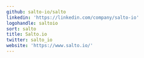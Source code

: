 ```yaml
---
github: salto-io/salto
linkedin: 'https://linkedin.com/company/salto-io'
logohandle: saltoio
sort: salto
title: Salto.io
twitter: salto_io
website: 'https://www.salto.io/'
---
```

